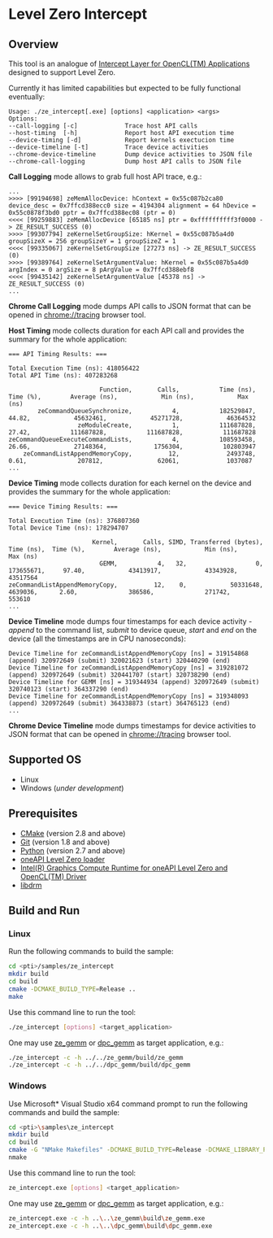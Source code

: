 # Level Zero Intercept
## Overview
This tool is an analogue of [Intercept Layer for OpenCL(TM) Applications](https://github.com/intel/opencl-intercept-layer) designed to support Level Zero.

Currently it has limited capabilities but expected to be fully functional eventually:
```
Usage: ./ze_intercept[.exe] [options] <application> <args>
Options:
--call-logging [-c]             Trace host API calls
--host-timing  [-h]             Report host API execution time
--device-timing [-d]            Report kernels exectucion time
--device-timeline [-t]          Trace device activities
--chrome-device-timeline        Dump device activities to JSON file
--chrome-call-logging           Dump host API calls to JSON file
```

**Call Logging** mode allows to grab full host API trace, e.g.:
```
...
>>>> [99194698] zeMemAllocDevice: hContext = 0x55c087b2ca80 device_desc = 0x7ffcd388ecc0 size = 4194304 alignment = 64 hDevice = 0x55c0878f3bd0 pptr = 0x7ffcd388ec08 (ptr = 0)
<<<< [99259883] zeMemAllocDevice [65185 ns] ptr = 0xffffffffff3f0000 -> ZE_RESULT_SUCCESS (0)
>>>> [99307794] zeKernelSetGroupSize: hKernel = 0x55c087b5a4d0 groupSizeX = 256 groupSizeY = 1 groupSizeZ = 1
<<<< [99335067] zeKernelSetGroupSize [27273 ns] -> ZE_RESULT_SUCCESS (0)
>>>> [99389764] zeKernelSetArgumentValue: hKernel = 0x55c087b5a4d0 argIndex = 0 argSize = 8 pArgValue = 0x7ffcd388ebf8
<<<< [99435142] zeKernelSetArgumentValue [45378 ns] -> ZE_RESULT_SUCCESS (0)
...
```
**Chrome Call Logging** mode dumps API calls to JSON format that can be opened in [chrome://tracing](https://www.chromium.org/developers/how-tos/trace-event-profiling-tool) browser tool.

**Host Timing** mode collects duration for each API call and provides the summary for the whole application:
```
=== API Timing Results: ===

Total Execution Time (ns): 418056422
Total API Time (ns): 407283268

                         Function,       Calls,           Time (ns),  Time (%),        Average (ns),            Min (ns),            Max (ns)
        zeCommandQueueSynchronize,           4,           182529847,     44.82,            45632461,            45271728,            46364532
                   zeModuleCreate,           1,           111687828,     27.42,           111687828,           111687828,           111687828
zeCommandQueueExecuteCommandLists,           4,           108593458,     26.66,            27148364,             1756304,           102803947
    zeCommandListAppendMemoryCopy,          12,             2493748,      0.61,              207812,               62061,             1037087
...
```
**Device Timing** mode collects duration for each kernel on the device and provides the summary for the whole application:
```
=== Device Timing Results: ===

Total Execution Time (ns): 376807360
Total Device Time (ns): 178294707

                       Kernel,       Calls, SIMD, Transferred (bytes),           Time (ns),  Time (%),        Average (ns),            Min (ns),            Max (ns)
                         GEMM,           4,   32,                   0,           173655671,     97.40,            43413917,            43343928,            43517564
zeCommandListAppendMemoryCopy,          12,    0,            50331648,             4639036,      2.60,              386586,              271742,              553610
...
```
**Device Timeline** mode dumps four timestamps for each device activity - *append* to the command list, *submit* to device queue, *start* and *end* on the device (all the timestamps are in CPU nanoseconds):
```
Device Timeline for zeCommandListAppendMemoryCopy [ns] = 319154868 (append) 320972649 (submit) 320021623 (start) 320440290 (end)
Device Timeline for zeCommandListAppendMemoryCopy [ns] = 319281072 (append) 320972649 (submit) 320441707 (start) 320738290 (end)
Device Timeline for GEMM [ns] = 319344934 (append) 320972649 (submit) 320740123 (start) 364337290 (end)
Device Timeline for zeCommandListAppendMemoryCopy [ns] = 319348093 (append) 320972649 (submit) 364338873 (start) 364765123 (end)
...
```
**Chrome Device Timeline** mode dumps timestamps for device activities to JSON format that can be opened in [chrome://tracing](https://www.chromium.org/developers/how-tos/trace-event-profiling-tool) browser tool.

## Supported OS
- Linux
- Windows (*under development*)

## Prerequisites
- [CMake](https://cmake.org/) (version 2.8 and above)
- [Git](https://git-scm.com/) (version 1.8 and above)
- [Python](https://www.python.org/) (version 2.7 and above)
- [oneAPI Level Zero loader](https://github.com/oneapi-src/level-zero)
- [Intel(R) Graphics Compute Runtime for oneAPI Level Zero and OpenCL(TM) Driver](https://github.com/intel/compute-runtime)
- [libdrm](https://gitlab.freedesktop.org/mesa/drm)

## Build and Run
### Linux
Run the following commands to build the sample:
```sh
cd <pti>/samples/ze_intercept
mkdir build
cd build
cmake -DCMAKE_BUILD_TYPE=Release ..
make
```
Use this command line to run the tool:
```sh
./ze_intercept [options] <target_application>
```
One may use [ze_gemm](../ze_gemm) or [dpc_gemm](../dpc_gemm) as target application, e.g.:
```sh
./ze_intercept -c -h ../../ze_gemm/build/ze_gemm
./ze_intercept -c -h ../../dpc_gemm/build/dpc_gemm
```
### Windows
Use Microsoft* Visual Studio x64 command prompt to run the following commands and build the sample:
```sh
cd <pti>\samples\ze_intercept
mkdir build
cd build
cmake -G "NMake Makefiles" -DCMAKE_BUILD_TYPE=Release -DCMAKE_LIBRARY_PATH=<level_zero_loader>\lib -DCMAKE_INCLUDE_PATH=<level_zero_loader>\include ..
nmake
```
Use this command line to run the tool:
```sh
ze_intercept.exe [options] <target_application>
```
One may use [ze_gemm](../ze_gemm) or [dpc_gemm](../dpc_gemm) as target application, e.g.:
```sh
ze_intercept.exe -c -h ..\..\ze_gemm\build\ze_gemm.exe
ze_intercept.exe -c -h ..\..\dpc_gemm\build\dpc_gemm.exe
```